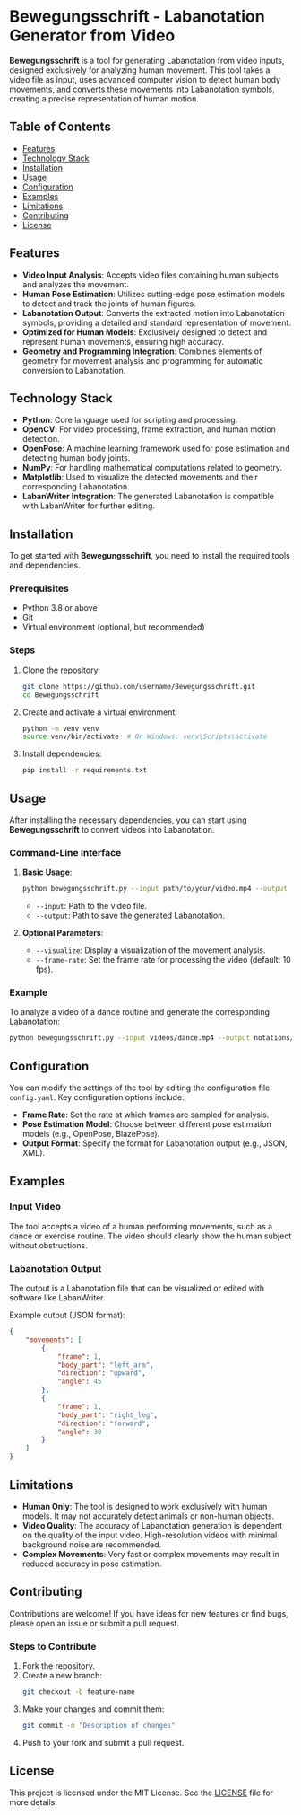 
# Bewegungsschrift - Labanotation Generator from Video

**Bewegungsschrift** is a tool for generating Labanotation from video inputs, designed exclusively for analyzing human movement. This tool takes a video file as input, uses advanced computer vision to detect human body movements, and converts these movements into Labanotation symbols, creating a precise representation of human motion.

## Table of Contents
- [Features](#features)
- [Technology Stack](#technology-stack)
- [Installation](#installation)
- [Usage](#usage)
- [Configuration](#configuration)
- [Examples](#examples)
- [Limitations](#limitations)
- [Contributing](#contributing)
- [License](#license)

## Features
- **Video Input Analysis**: Accepts video files containing human subjects and analyzes the movement.
- **Human Pose Estimation**: Utilizes cutting-edge pose estimation models to detect and track the joints of human figures.
- **Labanotation Output**: Converts the extracted motion into Labanotation symbols, providing a detailed and standard representation of movement.
- **Optimized for Human Models**: Exclusively designed to detect and represent human movements, ensuring high accuracy.
- **Geometry and Programming Integration**: Combines elements of geometry for movement analysis and programming for automatic conversion to Labanotation.

## Technology Stack
- **Python**: Core language used for scripting and processing.
- **OpenCV**: For video processing, frame extraction, and human motion detection.
- **OpenPose**: A machine learning framework used for pose estimation and detecting human body joints.
- **NumPy**: For handling mathematical computations related to geometry.
- **Matplotlib**: Used to visualize the detected movements and their corresponding Labanotation.
- **LabanWriter Integration**: The generated Labanotation is compatible with LabanWriter for further editing.

## Installation
To get started with **Bewegungsschrift**, you need to install the required tools and dependencies.

### Prerequisites
- Python 3.8 or above
- Git
- Virtual environment (optional, but recommended)

### Steps
1. Clone the repository:
    ```sh
    git clone https://github.com/username/Bewegungsschrift.git
    cd Bewegungsschrift
    ```
2. Create and activate a virtual environment:
    ```sh
    python -m venv venv
    source venv/bin/activate  # On Windows: venv\Scripts\activate
    ```
3. Install dependencies:
    ```sh
    pip install -r requirements.txt
    ```

## Usage
After installing the necessary dependencies, you can start using **Bewegungsschrift** to convert videos into Labanotation.

### Command-Line Interface
1. **Basic Usage**:
    ```sh
    python bewegungsschrift.py --input path/to/your/video.mp4 --output path/to/output.json
    ```
    - `--input`: Path to the video file.
    - `--output`: Path to save the generated Labanotation.

2. **Optional Parameters**:
    - `--visualize`: Display a visualization of the movement analysis.
    - `--frame-rate`: Set the frame rate for processing the video (default: 10 fps).

### Example
To analyze a video of a dance routine and generate the corresponding Labanotation:
```sh
python bewegungsschrift.py --input videos/dance.mp4 --output notations/dance_notation.json --visualize
```

## Configuration
You can modify the settings of the tool by editing the configuration file `config.yaml`. Key configuration options include:
- **Frame Rate**: Set the rate at which frames are sampled for analysis.
- **Pose Estimation Model**: Choose between different pose estimation models (e.g., OpenPose, BlazePose).
- **Output Format**: Specify the format for Labanotation output (e.g., JSON, XML).

## Examples
### Input Video
The tool accepts a video of a human performing movements, such as a dance or exercise routine. The video should clearly show the human subject without obstructions.

### Labanotation Output
The output is a Labanotation file that can be visualized or edited with software like LabanWriter.

Example output (JSON format):
```json
{
    "movements": [
        {
            "frame": 1,
            "body_part": "left_arm",
            "direction": "upward",
            "angle": 45
        },
        {
            "frame": 1,
            "body_part": "right_leg",
            "direction": "forward",
            "angle": 30
        }
    ]
}
```

## Limitations
- **Human Only**: The tool is designed to work exclusively with human models. It may not accurately detect animals or non-human objects.
- **Video Quality**: The accuracy of Labanotation generation is dependent on the quality of the input video. High-resolution videos with minimal background noise are recommended.
- **Complex Movements**: Very fast or complex movements may result in reduced accuracy in pose estimation.

## Contributing
Contributions are welcome! If you have ideas for new features or find bugs, please open an issue or submit a pull request.

### Steps to Contribute
1. Fork the repository.
2. Create a new branch:
    ```sh
    git checkout -b feature-name
    ```
3. Make your changes and commit them:
    ```sh
    git commit -m "Description of changes"
    ```
4. Push to your fork and submit a pull request.

## License
This project is licensed under the MIT License. See the [LICENSE](LICENSE) file for more details.
